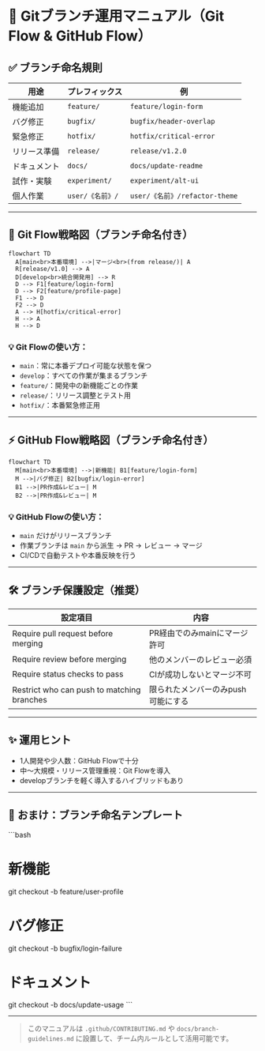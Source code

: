 # 🧭 Gitブランチ運用マニュアル（Git Flow & GitHub Flow）

## ✅ ブランチ命名規則

| 用途           | プレフィックス       | 例                              |
|----------------|----------------------|---------------------------------|
| 機能追加       | `feature/`           | `feature/login-form`            |
| バグ修正       | `bugfix/`            | `bugfix/header-overlap`         |
| 緊急修正       | `hotfix/`            | `hotfix/critical-error`         |
| リリース準備   | `release/`           | `release/v1.2.0`                |
| ドキュメント   | `docs/`              | `docs/update-readme`            |
| 試作・実験     | `experiment/`        | `experiment/alt-ui`             |
| 個人作業       | `user/《名前》/`       | `user/《名前》/refactor-theme`  |

---

## 🌿 Git Flow戦略図（ブランチ命名付き）

```mermaid
flowchart TD
  A[main<br>本番環境] -->|マージ<br>(from release/)| A
  R[release/v1.0] --> A
  D[develop<br>統合開発用] --> R
  D --> F1[feature/login-form]
  D --> F2[feature/profile-page]
  F1 --> D
  F2 --> D
  A --> H[hotfix/critical-error]
  H --> A
  H --> D
```

### 💡 Git Flowの使い方：
- `main`：常に本番デプロイ可能な状態を保つ
- `develop`：すべての作業が集まるブランチ
- `feature/`：開発中の新機能ごとの作業
- `release/`：リリース調整とテスト用
- `hotfix/`：本番緊急修正用

---

## ⚡ GitHub Flow戦略図（ブランチ命名付き）

```mermaid
flowchart TD
  M[main<br>本番環境] -->|新機能| B1[feature/login-form]
  M -->|バグ修正| B2[bugfix/login-error]
  B1 -->|PR作成&レビュー| M
  B2 -->|PR作成&レビュー| M
```

### 💡 GitHub Flowの使い方：
- `main` だけがリリースブランチ
- 作業ブランチは `main` から派生 → PR → レビュー → マージ
- CI/CDで自動テストや本番反映を行う

---

## 🛠 ブランチ保護設定（推奨）

| 設定項目                                     | 内容                                  |
|----------------------------------------------|---------------------------------------|
| Require pull request before merging          | PR経由でのみmainにマージ許可            |
| Require review before merging                | 他のメンバーのレビュー必須              |
| Require status checks to pass                | CIが成功しないとマージ不可              |
| Restrict who can push to matching branches   | 限られたメンバーのみpush可能にする        |

---

## ✨ 運用ヒント

- 1人開発や少人数：GitHub Flowで十分
- 中～大規模・リリース管理重視：Git Flowを導入
- developブランチを軽く導入するハイブリッドもあり

---

## 📎 おまけ：ブランチ命名テンプレート

\`\`\`bash
# 新機能
git checkout -b feature/user-profile

# バグ修正
git checkout -b bugfix/login-failure

# ドキュメント
git checkout -b docs/update-usage
\`\`\`

---

> このマニュアルは `.github/CONTRIBUTING.md` や `docs/branch-guidelines.md` に設置して、チーム内ルールとして活用可能です。